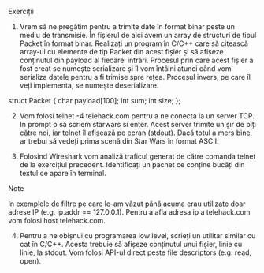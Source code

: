 Exerciții

1. Vrem să ne pregătim pentru a trimite date în format binar peste un mediu de transmisie. În fișierul de aici avem un array de structuri de tipul Packet în format binar. Realizați un program în C/C++ care să citească array-ul cu elemente de tip Packet din acest fișier și să afișeze conținutul din payload al fiecărei intrări. Procesul prin care acest fișier a fost creat se numește serializare și îl vom întâlni atunci când vom serializa datele pentru a fi trimise spre rețea. Procesul invers, pe care îl veți implementa, se numește deserializare.

struct Packet {
    char payload[100];
    int sum;
    int size;
};

2. Vom folosi telnet -4 telehack.com pentru a ne conecta la un server TCP. In prompt o să scriem starwars si enter. Acest server trimite un șir de biți către noi, iar telnet îl afișează pe ecran (stdout). Dacă totul a mers bine, ar trebui să vedeți prima scenă din Star Wars în format ASCII.

3. Folosind Wireshark vom analiză traficul generat de către comanda telnet de la exercițiul precedent. Identificați un pachet ce conține bucăți din textul ce apare în terminal.

Note

În exemplele de filtre pe care le-am văzut până acuma erau utilizate doar adrese IP (e.g. ip.addr == 127.0.0.1). Pentru a afla adresa ip a telehack.com vom folosi host telehack.com.

4. Pentru a ne obișnui cu programarea low level, scrieți un utilitar similar cu cat în C/C++. Acesta trebuie să afișeze conținutul unui fișier, linie cu linie, la stdout. Vom folosi API-ul direct peste file descriptors (e.g. read, open).
